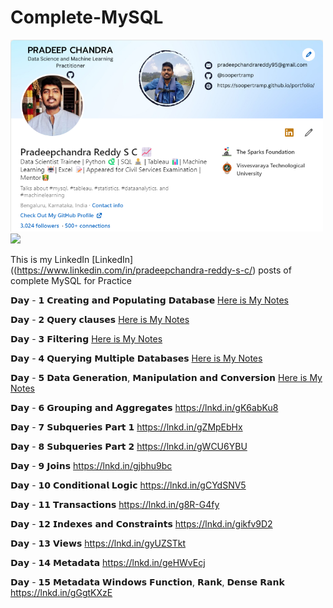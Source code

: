 # Complete-MySQL

<img src="https://github.com/soopertramp/Complete-MySQL/blob/main/Image/Profile%20-%203000.png"  width="500px"><img src="https://miro.medium.com/max/720/1*TTM5AleQfFJ-mItttJROdg.webp"  width="500px"> 


This is my LinkedIn [LinkedIn]((https://www.linkedin.com/in/pradeepchandra-reddy-s-c/) posts of complete MySQL for Practice

𝗗𝗮𝘆 - 𝟭 𝗖𝗿𝗲𝗮𝘁𝗶𝗻𝗴 𝗮𝗻𝗱 𝗣𝗼𝗽𝘂𝗹𝗮𝘁𝗶𝗻𝗴 𝗗𝗮𝘁𝗮𝗯𝗮𝘀𝗲 [Here is My Notes](https://lnkd.in/gdAWhpzV)

𝗗𝗮𝘆 - 𝟮 𝗤𝘂𝗲𝗿𝘆 𝗰𝗹𝗮𝘂𝘀𝗲𝘀 [Here is My Notes](https://lnkd.in/gVA-Xixf)

𝗗𝗮𝘆 - 𝟯 𝗙𝗶𝗹𝘁𝗲𝗿𝗶𝗻𝗴 [Here is My Notes](https://lnkd.in/g_76eXGA)

𝗗𝗮𝘆 - 𝟰 𝗤𝘂𝗲𝗿𝘆𝗶𝗻𝗴 𝗠𝘂𝗹𝘁𝗶𝗽𝗹𝗲 𝗗𝗮𝘁𝗮𝗯𝗮𝘀𝗲𝘀 [Here is My Notes](https://lnkd.in/g6EJR3Er)

𝗗𝗮𝘆 - 𝟱 𝗗𝗮𝘁𝗮 𝗚𝗲𝗻𝗲𝗿𝗮𝘁𝗶𝗼𝗻, 𝗠𝗮𝗻𝗶𝗽𝘂𝗹𝗮𝘁𝗶𝗼𝗻 𝗮𝗻𝗱 𝗖𝗼𝗻𝘃𝗲𝗿𝘀𝗶𝗼𝗻 [Here is My Notes](https://lnkd.in/g2bMaPt8)

𝗗𝗮𝘆 - 𝟲 𝗚𝗿𝗼𝘂𝗽𝗶𝗻𝗴 𝗮𝗻𝗱 𝗔𝗴𝗴𝗿𝗲𝗴𝗮𝘁𝗲𝘀 https://lnkd.in/gK6abKu8

𝗗𝗮𝘆 - 𝟳 𝗦𝘂𝗯𝗾𝘂𝗲𝗿𝗶𝗲𝘀 𝗣𝗮𝗿𝘁 𝟭 https://lnkd.in/gZMpEbHx

𝗗𝗮𝘆 - 𝟴 𝗦𝘂𝗯𝗾𝘂𝗲𝗿𝗶𝗲𝘀 𝗣𝗮𝗿𝘁 𝟮 https://lnkd.in/gWCU6YBU

𝗗𝗮𝘆 - 𝟵 𝗝𝗼𝗶𝗻𝘀 https://lnkd.in/gjbhu9bc

𝗗𝗮𝘆 - 𝟭𝟬 𝗖𝗼𝗻𝗱𝗶𝘁𝗶𝗼𝗻𝗮𝗹 𝗟𝗼𝗴𝗶𝗰 https://lnkd.in/gCYdSNV5

𝗗𝗮𝘆 - 𝟭𝟭 𝗧𝗿𝗮𝗻𝘀𝗮𝗰𝘁𝗶𝗼𝗻𝘀 https://lnkd.in/g8R-G4fy

𝗗𝗮𝘆 - 𝟭𝟮 𝗜𝗻𝗱𝗲𝘅𝗲𝘀 𝗮𝗻𝗱 𝗖𝗼𝗻𝘀𝘁𝗿𝗮𝗶𝗻𝘁𝘀 https://lnkd.in/gikfv9D2

𝗗𝗮𝘆 - 𝟭𝟯 𝗩𝗶𝗲𝘄𝘀 https://lnkd.in/gyUZSTkt

𝗗𝗮𝘆 - 𝟭𝟰 𝗠𝗲𝘁𝗮𝗱𝗮𝘁𝗮 https://lnkd.in/geHWvEcj

𝗗𝗮𝘆 - 𝟭𝟱 𝗠𝗲𝘁𝗮𝗱𝗮𝘁𝗮 𝗪𝗶𝗻𝗱𝗼𝘄𝘀 𝗙𝘂𝗻𝗰𝘁𝗶𝗼𝗻, 𝗥𝗮𝗻𝗸, 𝗗𝗲𝗻𝘀𝗲 𝗥𝗮𝗻𝗸 https://lnkd.in/gGgtKXzE
